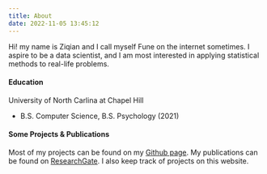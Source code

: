 ```yaml
---
title: About
date: 2022-11-05 13:45:12
---
```


Hi! my name is Ziqian and I call myself Fune on the internet sometimes. I aspire to be a data scientist, and I am most interested in applying statistical methods to real-life problems. 



#### Education
<!-- University of Notre Dame
 - M.S. Applied and Computational Mathematics and Statstics (Expected 2024)
  -->
University of North Carlina at Chapel Hill
 - B.S. Computer Science, B.S. Psychology (2021)

     
#### Some Projects & Publications

Most of my projects can be found on my [Github page](https://github.com/iasnobmatsu). My publications can be found on [ResearchGate](https://www.researchgate.net/profile/Ziqian-Xu-10/research). I also keep track of projects on this website.




